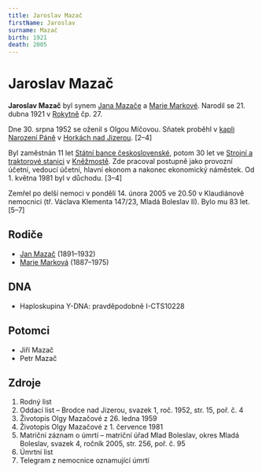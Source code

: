 ```yaml
---
title: Jaroslav Mazač
firstName: Jaroslav
surname: Mazač
birth: 1921
death: 2005
---
```


# Jaroslav Mazač

**Jaroslav Mazač** byl synem [Jana Mazače](mazac-jan-1891.md) a [Marie Markové](markova-marie-1887.md). Narodil se 21. dubna 1921 v [Rokytně](https://cs.wikipedia.org/wiki/Rokytno_(Rokytnice_nad_Jizerou)) čp. 27.

Dne 30. srpna 1952 se oženil s Olgou Míčovou. Sňatek proběhl v [kapli Narození Páně](https://cs.wikipedia.org/wiki/Kaple_Narozen%C3%AD_P%C3%A1n%C4%9B_(Horky_nad_Jizerou)) v [Horkách nad Jizerou](https://cs.wikipedia.org/wiki/Horky_nad_Jizerou). \[2–4\]

Byl zaměstnán 11 let [Státní bance československé](https://cs.wikipedia.org/wiki/St%C3%A1tn%C3%AD_banka_%C4%8Deskoslovensk%C3%A1), potom 30 let ve [Strojní a traktorové stanici](https://cs.wikipedia.org/wiki/Strojn%C3%AD_a_traktorov%C3%A1_stanice) v [Kněžmostě](https://cs.wikipedia.org/wiki/Kn%C4%9B%C5%BEmost). Zde pracoval postupně jako provozní účetní, vedoucí účetní, hlavní ekonom a nakonec ekonomický náměstek. Od 1. května 1981 byl v důchodu. \[3–4\]

Zemřel po delší nemoci v pondělí 14. února 2005 ve 20.50 v Klaudiánově nemocnici (tř. Václava Klementa 147/23, Mladá Boleslav II). Bylo mu 83 let. \[5–7\]


## Rodiče

- [Jan Mazač](mazac-jan-1891.md) (1891–1932)
- [Marie Marková](markova-marie-1887.md) (1887–1975)


## DNA

- Haploskupina Y-DNA: pravděpodobně I-CTS10228


## Potomci

- Jiří Mazač
- Petr Mazač


## Zdroje

1. Rodný list
2. Oddací list – Brodce nad Jizerou, svazek 1, roč. 1952, str. 15, poř. č. 4
3. Životopis Olgy Mazačové z 26. ledna 1959
4. Životopis Olgy Mazačové z 1. července 1981
5. Matriční záznam o úmrtí – matriční úřad Mlad Boleslav, okres Mladá Boleslav, svazek 4, ročník 2005, str. 256, poř. č. 95
6. Úmrtní list
7. Telegram z nemocnice oznamující úmrtí